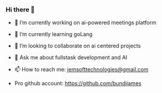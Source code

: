 ### Hi there 👋

- 🔭 I’m currently working on ai-powered meetings platform
- 🌱 I’m currently learning goLang
- 👯 I’m looking to collaborate on ai centered projects
- 💬 Ask me about fullstask development and AI
- 📫 How to reach me: jemsofttechnologies@gmail.com

- Pro github account: https://github.com/bundijames

